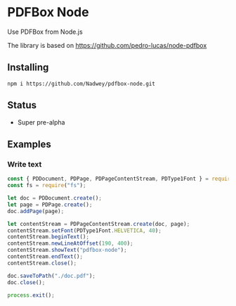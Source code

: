 # PDFBox Node

Use PDFBox from Node.js

The library is based on https://github.com/pedro-lucas/node-pdfbox

## Installing

```
npm i https://github.com/Nadwey/pdfbox-node.git
```

## Status

-   Super pre-alpha

## Examples

### Write text

```js
const { PDDocument, PDPage, PDPageContentStream, PDType1Font } = require("pdfbox-node");
const fs = require("fs");

let doc = PDDocument.create();
let page = PDPage.create();
doc.addPage(page);

let contentStream = PDPageContentStream.create(doc, page);
contentStream.setFont(PDType1Font.HELVETICA, 40);
contentStream.beginText();
contentStream.newLineAtOffset(190, 400);
contentStream.showText("pdfbox-node");
contentStream.endText();
contentStream.close();

doc.saveToPath("./doc.pdf");
doc.close();

process.exit();
```
